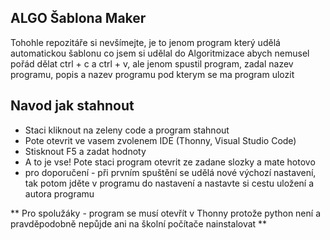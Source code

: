 ## ALGO Šablona Maker
Tohohle repozitáře si nevšímejte, je to jenom program 
který udělá automatickou šablonu co jsem si udělal do Algoritmizace abych nemusel 
pořád dělat ctrl + c a ctrl + v, ale jenom spustil program, zadal nazev programu, popis a nazev programu 
pod kterym se ma program ulozit

## Navod jak stahnout
- Staci kliknout na zeleny code a program stahnout
- Pote otevrit ve vasem zvolenem IDE (Thonny, Visual Studio Code)
- Stisknout F5 a zadat hodnoty
- A to je vse! Pote staci program otevrit ze zadane slozky a mate hotovo
- pro doporučení - při prvním spuštění se udělá nové výchozí nastavení, tak potom jděte v programu do nastavení a nastavte si cestu uložení a autora programu

** Pro spolužáky - program se musí otevřít v Thonny protože python není a pravděpodobně nepůjde ani na školní počítače nainstalovat **
